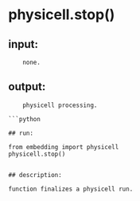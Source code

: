 # physicell.stop()

## input:
```
    none.

```

## output:
```
    physicell processing.

```python

## run:
```
    from embedding import physicell
    physicell.stop()

```

## description:
```
    function finalizes a physicell run.
```